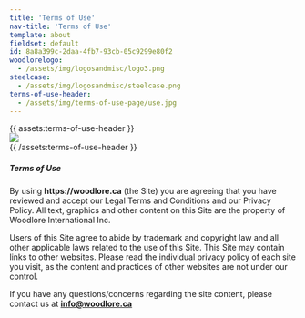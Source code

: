 ```yaml
---
title: 'Terms of Use'
nav-title: 'Terms of Use'
template: about
fieldset: default
id: 8a8a399c-2daa-4fb7-93cb-05c9299e80f2
woodlorelogo:
  - /assets/img/logosandmisc/logo3.png
steelcase:
  - /assets/img/logosandmisc/steelcase.png
terms-of-use-header:
  - /assets/img/terms-of-use-page/use.jpg
---
```

<div class="block">
    <div class="row">
        {{ assets:terms-of-use-header }}
            <div class="col">
                <img src="{{ glide:url fm="webp" }}" class="large-image">
            </div>
        {{ /assets:terms-of-use-header }}
    </div>
</div>
<div class="block">
    <h5 class="orange bold">Terms of Use</h5>
    <p>By using <strong>https://woodlore.ca</strong> (the Site) you are agreeing that you have reviewed and accept our Legal Terms and Conditions and our Privacy Policy. All text, graphics and other content on this Site are the property of Woodlore International Inc.</p>
    <p>Users of this Site agree to abide by trademark and copyright law and all other applicable laws related to the use of this Site. This Site may contain links to other websites. Please read the individual privacy policy of each site you visit, as the content and practices of other websites are not under our control.</p>
    <p>If you have any questions/concerns regarding the site content, please contact us at <a href="mailto:info@woodlore.ca"><strong class="dgreen">info@woodlore.ca</a></strong></p>
</div>
